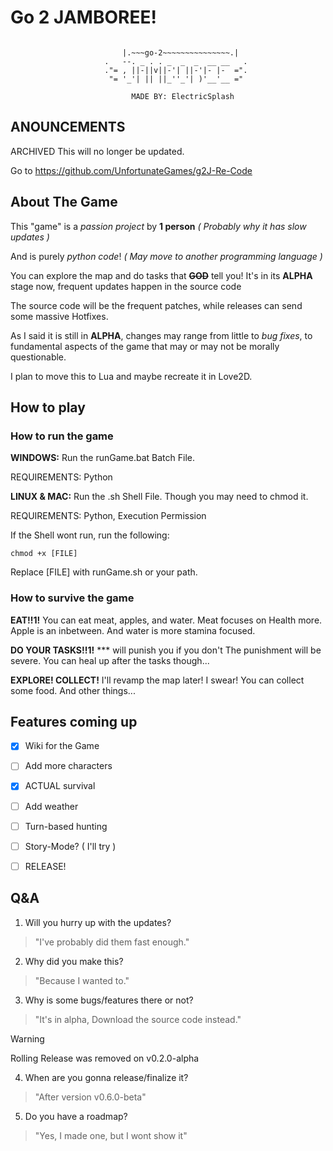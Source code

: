# Go 2 JAMBOREE!

```

                         |.~~~go-2~~~~~~~~~~~~~~~.|
                     .   --. _ . . _  _  _  __ __   .
                     ."= , ||-||v||-'| ||-'|- |-  =".
                      "= '_'| || ||_''_'| )'__'__ ="
                      
                           MADE BY: ElectricSplash
```
## ANOUNCEMENTS

ARCHIVED
This will no longer be updated.

Go to https://github.com/UnfortunateGames/g2J-Re-Code

## About The Game

This "game" is a *passion project* by **1 person**
*( Probably why it has slow updates )*

And is purely *python code*!
*( May move to another programming language )*

You can explore the map and do tasks that ~~**GOD**~~ tell you!
It's in its **ALPHA** stage now, frequent updates happen in the source code

The source code will be the frequent patches, while releases can send some massive Hotfixes.

As I said it is still in **ALPHA**, changes may range from little to *bug fixes*, to fundamental aspects of the game that may or may not be morally questionable.

I plan to move this to Lua and maybe recreate it in Love2D.

## How to play

### How to run the game

**WINDOWS:**
Run the runGame.bat Batch File.

REQUIREMENTS: Python

**LINUX & MAC:**
Run the .sh Shell File. Though you may need to chmod it.

REQUIREMENTS: Python, Execution Permission

If the Shell wont run, run the following:
```
chmod +x [FILE]
```
Replace [FILE] with runGame.sh or your path.

### How to survive the game

**EAT!!1!**
You can eat meat, apples, and water.
Meat focuses on Health more.
Apple is an inbetween.
And water is more stamina focused.

**DO YOUR TASKS!!1!**
*** will punish you if you don't
The punishment will be severe.
You can heal up after the tasks though...

**EXPLORE! COLLECT!**
I'll revamp the map later! I swear!
You can collect some food.
And other things...

## Features coming up

 - [x] Wiki for the Game
 - [ ] Add more characters
 - [x] ACTUAL survival
 - [ ] Add weather
 - [ ] Turn-based hunting
 - [ ] Story-Mode? ( I'll try )
 - [ ] RELEASE!


## Q&A

1. Will you hurry up with the updates?
> "I've probably did them fast enough."
2. Why did you make this?
> "Because I wanted to."
3. Why is some bugs/features there or not?
> "It's in alpha, Download the source code instead."

> [!WARNING]
> Rolling Release was removed on v0.2.0-alpha
4. When are you gonna release/finalize it?
> "After version v0.6.0-beta"
5. Do you have a roadmap?
> "Yes, I made one, but I wont show it"

